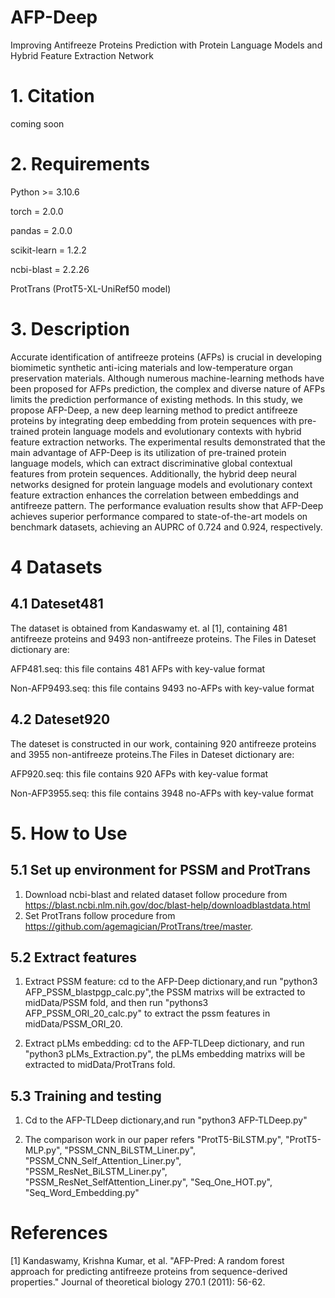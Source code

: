 # AFP-Deep
Improving Antifreeze Proteins Prediction with Protein Language Models and Hybrid Feature Extraction Network

# 1. Citation
coming soon

# 2. Requirements

Python >= 3.10.6

torch = 2.0.0

pandas = 2.0.0

scikit-learn = 1.2.2

ncbi-blast = 2.2.26

ProtTrans (ProtT5-XL-UniRef50 model)

# 3. Description
Accurate identification of antifreeze proteins (AFPs) is crucial in developing biomimetic synthetic anti-icing materials and low-temperature organ preservation materials. Although numerous machine-learning methods have been proposed for AFPs prediction, the complex and diverse nature of AFPs limits the prediction performance of existing methods. In this study, we propose AFP-Deep, a new deep learning method to predict antifreeze proteins by integrating deep embedding from protein sequences with pre-trained protein language models and evolutionary contexts with hybrid feature extraction networks. The experimental results demonstrated that the main advantage of AFP-Deep is its utilization of pre-trained protein language models, which can extract discriminative global contextual features from protein sequences. Additionally, the hybrid deep neural networks designed for protein language models and evolutionary context feature extraction enhances the correlation between embeddings and antifreeze pattern. The performance evaluation results show that AFP-Deep achieves superior performance compared to state-of-the-art models on benchmark datasets, achieving an AUPRC of 0.724 and 0.924, respectively.


# 4 Datasets
## 4.1 Dateset481
The dataset is obtained from Kandaswamy et. al [1], containing 481 antifreeze proteins and 9493 non-antifreeze proteins. The Files in Dateset dictionary are:


AFP481.seq: this file contains 481 AFPs with key-value format

Non-AFP9493.seq: this file contains 9493 no-AFPs with key-value format



## 4.2 Dateset920
The dateset is constructed in our work, containing 920 antifreeze proteins and 3955 non-antifreeze proteins.The Files in Dateset dictionary are:


AFP920.seq: this file contains 920 AFPs with key-value format

Non-AFP3955.seq: this file contains 3948 no-AFPs with key-value format


# 5. How to Use

## 5.1 Set up environment for PSSM and ProtTrans
1. Download ncbi-blast and related dataset follow procedure from https://blast.ncbi.nlm.nih.gov/doc/blast-help/downloadblastdata.html 
2. Set ProtTrans follow procedure from https://github.com/agemagician/ProtTrans/tree/master.

## 5.2 Extract features

1. Extract PSSM feature: cd to the AFP-Deep dictionary,and run "python3 AFP_PSSM_blastpgp_calc.py",the PSSM matrixs will be extracted to midData/PSSM fold, and then run "pythons3 AFP_PSSM_ORI_20_calc.py" to extract the pssm features in midData/PSSM_ORI_20.

2. Extract pLMs embedding: cd to the AFP-TLDeep dictionary, and run "python3 pLMs_Extraction.py", the pLMs embedding matrixs will be extracted to midData/ProtTrans fold.

## 5.3 Training and testing

1. Cd to the AFP-TLDeep dictionary,and run "python3 AFP-TLDeep.py"

4. The comparison work in our paper refers "ProtT5-BiLSTM.py", "ProtT5-MLP.py", "PSSM_CNN_BiLSTM_Liner.py", "PSSM_CNN_Self_Attention_Liner.py", "PSSM_ResNet_BiLSTM_Liner.py", "PSSM_ResNet_SelfAttention_Liner.py", "Seq_One_HOT.py", "Seq_Word_Embedding.py"

# References
[1] Kandaswamy, Krishna Kumar, et al. "AFP-Pred: A random forest approach for predicting antifreeze proteins from sequence-derived properties." Journal of theoretical biology 270.1 (2011): 56-62.
